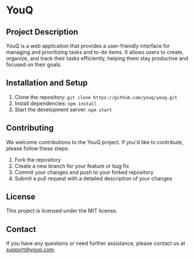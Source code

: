 # YouQ

## Project Description
YouQ is a web application that provides a user-friendly interface for managing and prioritizing tasks and to-do items. It allows users to create, organize, and track their tasks efficiently, helping them stay productive and focused on their goals.

## Installation and Setup

1. Clone the repository: `git clone https://github.com/youq/youq.git`
2. Install dependencies: `npm install`
3. Start the development server: `npm start`

## Contributing

We welcome contributions to the YouQ project. If you'd like to contribute, please follow these steps:
1. Fork the repository
2. Create a new branch for your feature or bug fix
3. Commit your changes and push to your forked repository
4. Submit a pull request with a detailed description of your changes

## License

This project is licensed under the MIT license.

## Contact
If you have any questions or need further assistance, please contact us at support@youq.com.
